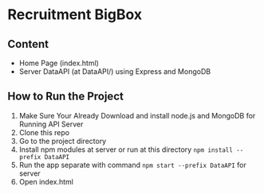 # Recruitment BigBox

## Content

* Home Page (index.html)
* Server DataAPI (at DataAPI/) using Express and MongoDB

## How to Run the Project

1. Make Sure Your Already Download and install node.js and MongoDB for Running API Server
2. Clone this repo
3. Go to the project directory
4. Install npm modules at server or run at this directory `npm install --prefix DataAPI`
5. Run the app separate with command `npm start --prefix DataAPI` for server
6. Open index.html